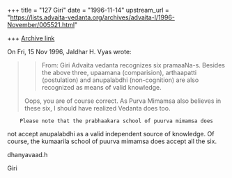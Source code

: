 +++
title = "127 Giri"
date = "1996-11-14"
upstream_url = "https://lists.advaita-vedanta.org/archives/advaita-l/1996-November/005521.html"

+++
[Archive link](https://lists.advaita-vedanta.org/archives/advaita-l/1996-November/005521.html)

On Fri, 15 Nov 1996, Jaldhar H. Vyas wrote:

> > From: Giri <gmadras at ENGR.UCDAVIS.EDU>
> >         Advaita vedanta recognizes six pramaaNa-s. Besides the above
> three,
> > upaamana (comparision), arthaapatti (postulation) and anupalabdhi
> > (non-cognition) are also recognized as means of valid knowledge.
>
> Oops, you are of course correct.  As Purva Mimamsa also believes in these
> six, I should have realized Vedanta does too.

        Please note that the prabhaakara school of puurva mimamsa does
not accept anupalabdhi as a valid independent source of knowledge. Of
course, the kumaarila school of puurva mimamsa does accept all the six.

dhanyavaad.h

Giri

